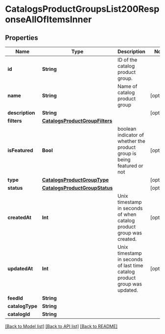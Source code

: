 # CatalogsProductGroupsList200ResponseAllOfItemsInner

## Properties
Name | Type | Description | Notes
------------ | ------------- | ------------- | -------------
**id** | **String** | ID of the catalog product group. | 
**name** | **String** | Name of catalog product group | [optional] 
**description** | **String** |  | [optional] 
**filters** | [**CatalogsProductGroupFilters**](CatalogsProductGroupFilters.md) |  | 
**isFeatured** | **Bool** | boolean indicator of whether the product group is being featured or not | [optional] 
**type** | [**CatalogsProductGroupType**](CatalogsProductGroupType.md) |  | [optional] 
**status** | [**CatalogsProductGroupStatus**](CatalogsProductGroupStatus.md) |  | [optional] 
**createdAt** | **Int** | Unix timestamp in seconds of when catalog product group was created. | [optional] 
**updatedAt** | **Int** | Unix timestamp in seconds of last time catalog product group was updated. | [optional] 
**feedId** | **String** |  | 
**catalogType** | **String** |  | 
**catalogId** | **String** |  | 

[[Back to Model list]](../README.md#documentation-for-models) [[Back to API list]](../README.md#documentation-for-api-endpoints) [[Back to README]](../README.md)


